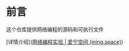 # 前言

这个仓库提供网络编程的源码和可执行文件

[详情介绍]([网络编程实验 | 爱宁空间 (ining.space)](https://ining.space/2024/02/02/网络编程实验/))